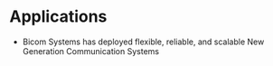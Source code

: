 # **Applications**
- Bicom Systems has deployed flexible, reliable, and scalable New Generation Communication Systems
